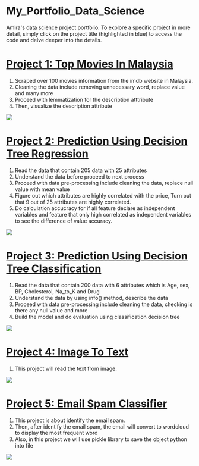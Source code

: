 # My_Portfolio_Data_Science
Amira's data science project portfolio. To explore a specific project in more detail, simply click on the project title (highlighted in blue) to access the code and delve deeper into the details.


# [Project 1: Top Movies In Malaysia](https://github.com/NajihaAmira/Top-Movies-Malaysia)
1) Scraped over 100 movies information from the imdb website in Malaysia. 
2) Cleaning the data include removing unnecessary word, replace value and many more
3) Proceed with lemmatization for the description atttribute
4) Then, visualize the description attribute

![](https://github.com/NajihaAmira/My_Portfolio_Data_Science/blob/main/images/project1.png)


# [Project 2: Prediction Using Decision Tree Regression](https://github.com/NajihaAmira/DecisionTreeRegression)
1) Read the data that contain 205 data with 25 attributes  
2) Understand the data before proceed to next process
3) Proceed with data pre-processing include cleaning the data, replace null value with mean value
4) Figure out which attributes are highly correlated with the price, Turn out that 9 out of 25 attributes are highly correlated.
5) Do calculation accucracy for if all feature declare as independent variables and feature that only high correlated as independent variables to see the difference of value accuracy.

![](https://github.com/NajihaAmira/My_Portfolio_Data_Science/blob/main/images/project2.png)


# [Project 3: Prediction Using Decision Tree Classification](https://github.com/NajihaAmira/DecisionTreeClassification)
1) Read the data that contain 200 data with 6 attributes which is Age, sex, BP, Cholesterol, Na_to_K and Drug
2) Understand the data by using info() method, describe the data
3) Proceed with data pre-processing include cleaning the data, checking is there any null value and more
4) Build the model and do evaluation using classification decision tree

![](https://github.com/NajihaAmira/My_Portfolio_Data_Science/blob/main/images/project3.png)


# [Project 4: Image To Text](https://github.com/NajihaAmira/ImageToText)
1) This project will read the text from image.

![](https://github.com/NajihaAmira/My_Portfolio_Data_Science/blob/main/images/project4.png)


# [Project 5: Email Spam Classifier](https://github.com/NajihaAmira/EmailSpamClassifier)
1) This project is about identify the email spam.
2) Then, after identify the email spam, the email will convert to wordcloud to display the most frequent word  
3) Also, in this project we will use pickle library to save the object python into file
   
![](https://github.com/NajihaAmira/My_Portfolio_Data_Science/blob/main/images/project5.png)
